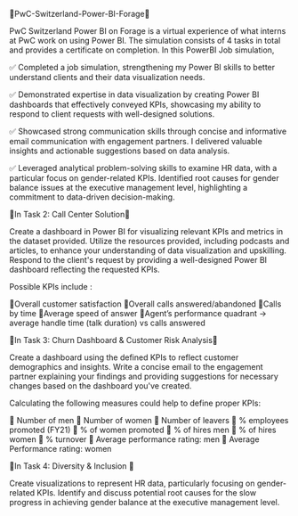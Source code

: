 🎉PwC-Switzerland-Power-BI-Forage🎉

PwC Switzerland Power BI on Forage is a virtual experience of what interns at PwC work on using Power BI. 
The simulation consists of 4 tasks in total and provides a certificate on completion. 
In this PowerBI Job simulation, 

✅ Completed a job simulation, strengthening my Power BI skills to better understand clients and their data visualization needs.

✅ Demonstrated expertise in data visualization by creating Power BI dashboards that effectively conveyed KPIs, showcasing my ability to respond to client requests with well-designed solutions.

✅ Showcased strong communication skills through concise and informative email communication with engagement partners. I delivered valuable insights and actionable suggestions based on data analysis.

✅ Leveraged analytical problem-solving skills to examine HR data, with a particular focus on gender-related KPIs. Identified root causes for gender balance issues at the executive management level, highlighting a commitment to data-driven decision-making.

🎇In Task 2: Call Center Solution🎇

Create a dashboard in Power BI for visualizing relevant KPIs and metrics in the dataset provided.
Utilize the resources provided, including podcasts and articles, to enhance your understanding of data visualization and upskilling.
Respond to the client's request by providing a well-designed Power BI dashboard reflecting the requested KPIs.

Possible KPIs include :

🚀Overall customer satisfaction
🚀Overall calls answered/abandoned
🚀Calls by time
🚀Average speed of answer
🚀Agent’s performance quadrant -> average handle time (talk duration) vs calls answered

🎇In Task 3: Churn Dashboard & Customer Risk Analysis🎇

Create a dashboard using the defined KPIs to reflect customer demographics and insights.
Write a concise email to the engagement partner explaining your findings and providing suggestions for necessary changes based on the dashboard you've created.

Calculating the following measures could help to define proper KPIs:

🎀 Number of men
🎀 Number of women
🎀 Number of leavers
🎀 % employees promoted (FY21)
🎀 % of women promoted
🎀 % of hires men
🎀 % of hires women
🎀 % turnover 
🎀 Average performance rating: men
🎀 Average Performance rating: women


🎇In Task 4: Diversity & Inclusion 🎇

Create visualizations to represent HR data, particularly focusing on gender-related KPIs. 
Identify and discuss potential root causes for the slow progress in achieving gender balance at the executive management level.
